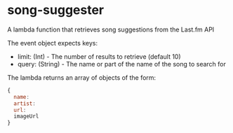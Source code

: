 # song-suggester

A lambda function that retrieves song suggestions from the Last.fm API

The event object expects keys:

- limit: (Int) - The number of results to retrieve (default 10)
- query: (String) - The name or part of the name of the song to search for

The lambda returns an array of objects of the form:

```js
{
  name:
  artist:
  url:
  imageUrl
}
```
